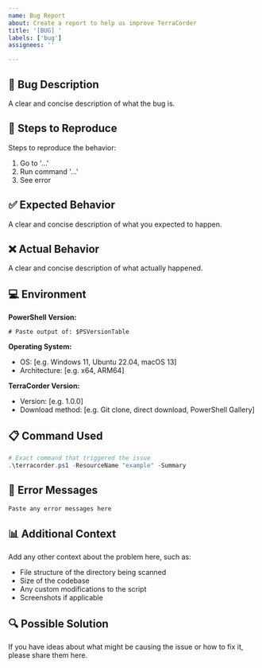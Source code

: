```yaml
---
name: Bug Report
about: Create a report to help us improve TerraCorder
title: '[BUG] '
labels: ['bug']
assignees: ''

---
```


## 🐛 Bug Description

A clear and concise description of what the bug is.

## 🔄 Steps to Reproduce

Steps to reproduce the behavior:
1. Go to '...'
2. Run command '...'
3. See error

## ✅ Expected Behavior

A clear and concise description of what you expected to happen.

## ❌ Actual Behavior

A clear and concise description of what actually happened.

## 💻 Environment

**PowerShell Version:**
```
# Paste output of: $PSVersionTable
```

**Operating System:**
- OS: [e.g. Windows 11, Ubuntu 22.04, macOS 13]
- Architecture: [e.g. x64, ARM64]

**TerraCorder Version:**
- Version: [e.g. 1.0.0]
- Download method: [e.g. Git clone, direct download, PowerShell Gallery]

## 📋 Command Used

```powershell
# Exact command that triggered the issue
.\terracorder.ps1 -ResourceName "example" -Summary
```

## 📄 Error Messages

```
Paste any error messages here
```

## 📊 Additional Context

Add any other context about the problem here, such as:
- File structure of the directory being scanned
- Size of the codebase
- Any custom modifications to the script
- Screenshots if applicable

## 🔍 Possible Solution

If you have ideas about what might be causing the issue or how to fix it, please share them here.
